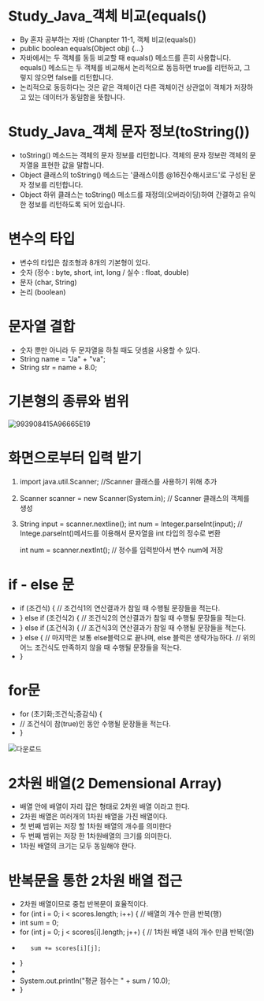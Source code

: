 # Study_Java_객체 비교(equals()

- By 혼자 공부하는 자바 (Chanpter 11-1, 객체 비교(equals()) 
- public boolean equals(Object obj) {…}
- 자바에서는 두 객체를 동등 비교할 때 equals() 메소드를 흔히 사용합니다. equals() 메소드는 두 객체를 비교해서 논리적으로 동등하면 true를 리턴하고, 그렇지 않으면 false를 리턴합니다.
- 논리적으로 동등하다는 것은 같은 객체이건 다른 객체이건 상관없이 객체가 저장하고 있는 데이터가 동일함을 뜻합니다.





# Study_Java_객체 문자 정보(toString())

- toString() 메소드는 객체의 문자 정보를 리턴합니다. 객체의 문자 정보란 객체의 문자열을 표현한 값을 말합니다.
- Object 클래스의 toString() 메소드는 '클래스이름 @16진수해시코드'로 구성된 문자 정보를 리턴합니다. 
- Object 하위 클래스는 toString() 메소드를 재정의(오버라이딩)하여 간결하고 유익한 정보를 리턴하도록 되어 있습니다.


# 변수의 타입

- 변수의 타입은 참조형과 8개의 기본형이 있다.
- 숫자 (정수 : byte, short, int, long  / 실수 : float, double)
- 문자 (char, String)
- 논리 (boolean)


# 문자열 결합

- 숫자 뿐만 아니라 두 문자열을 하칠 때도 덧셈을 사용할 수 있다.
- String name = "Ja" + "va";
- String str = name + 8.0;



# 기본형의 종류와 범위
![993908415A96665E19](https://user-images.githubusercontent.com/116433637/209466751-5766f16d-39d5-440e-9c64-e6fe964749ab.jpeg)


# 화면으로부터 입력 받기
1. import java.util.Scanner;   //Scanner 클래스를 사용하기 위해 추가
2. Scanner scanner = new Scanner(System.in);   // Scanner 클래스의 객체를 생성
3. String input = scanner.nextline();
   int num = Integer.parseInt(input);  // Intege.parseInt()메서드를 이용해서 문자열을 int 타입의 정수로 변환
   
   int num = scanner.nextInt();  // 정수를 입력받아서 변수 num에 저장
   
   
   
   
# if - else 문
- if (조건식) {
         // 조건식1의 연산결과가 참일 때 수행될 문장들을 적는다.
- } else if (조건식2) {
         // 조건식2의 연산결과가 참일 때 수행될 문장들을 적는다.
- } else if (조건식3) {
         // 조건식3의 연산결과가 참일 때 수행될 문장들을 적는다.
- } else {  // 마지막은 보통 else블럭으로 끝나며, else 블럭은 생략가능하다.
      // 위의 어느 조건식도 만족하지 않을 때 수행될 문장들을 적는다.
- }



# for문
- for (초기화;조건식;증감식) {
-  // 조건식이 참(true)인 동안 수행될 문장들을 적는다.
-   }
   
   ![다운로드](https://user-images.githubusercontent.com/116433637/210136590-80993c47-ed6c-442f-b9b0-acd1007cb01f.jpeg)




# 2차원 배열(2 Demensional Array)
- 배열 안에 배열이 자리 잡은 형태로 2차원 배열 이라고 한다.
- 2차원 배열은 여러개의 1차원 배열을 가진 배열이다.
- 첫 번째 범위는 저장 할 1차원 배열의 개수를 의미한다
- 두 번째 범위는 저장 한 1차원배열의 크기를 의미한다.
- 1차원 배열의 크기는 모두 동일해야 한다.



# 반복문을 통한 2차원 배열 접근
- 2차원 배열이므로 중첩 반복문이 효율적이다.
- for (int i = 0; i < scores.length; i++) {  // 배열의 개수 만큼 반복(행)
-    int sum = 0;
-    for (int j = 0; j < scores[i].length; j++) {  // 1차원 배열 내의 개수 만큼 반복(열)
-        sum += scores[i][j];
-    }
-
-    System.out.println("평균 점수는 " + sum / 10.0);
- }

